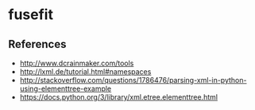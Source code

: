 # fusefit

## References
- http://www.dcrainmaker.com/tools
- http://lxml.de/tutorial.html#namespaces
- http://stackoverflow.com/questions/1786476/parsing-xml-in-python-using-elementtree-example
- https://docs.python.org/3/library/xml.etree.elementtree.html
